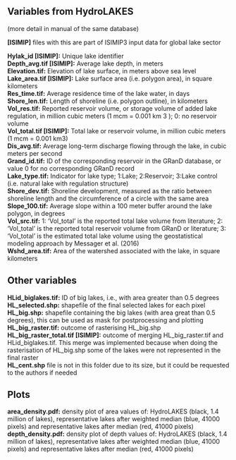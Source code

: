 
## Variables from HydroLAKES <br />
(more detail in manual of the same database)<br />

**[ISIMIP]** files with this are part of ISIMIP3 input data for global lake sector<br />

**Hylak_id [ISIMIP]:** Unique lake identifier<br />
**Depth_avg.tif [ISIMIP]:**  Average lake depth, in meters<br />
**Elevation.tif:** Elevation of lake surface, in meters above sea level<br />
**Lake_area.tif [ISIMIP]:** Lake surface area (i.e. polygon area), in square kilometers<br />
**Res_time.tif:** Average residence time of the lake water, in days<br />
**Shore_len.tif:** Length of shoreline (i.e. polygon outline), in kilometers<br />
**Vol_res.tif:** Reported reservoir volume, or storage volume of added lake regulation, in million cubic meters (1 mcm = 0.001 km 3 ); 0: no reservoir volume<br />
**Vol_total.tif [ISIMIP]:** Total lake or reservoir volume, in million cubic meters (1 mcm = 0.001 km3)<br />
**Dis_avg.tif:** Average long-term discharge flowing through the lake, in cubic meters per second<br />
**Grand_id.tif:** ID of the corresponding reservoir in the GRanD database, or value 0 for no corresponding GRanD record<br />
**Lake_type.tif:** Indicator for lake type; 1:Lake; 2:Reservoir; 3:Lake control (i.e. natural lake with regulation structure)<br />
**Shore_dev.tif:** Shoreline development, measured as the ratio between shoreline length and the circumference of a circle with the same area<br />
**Slope_100.tif:** Average slope within a 100 meter buffer around the lake polygon, in degrees<br />
**Vol_src.tif:** 1: ‘Vol_total’ is the reported total lake volume from literature; 2: ‘Vol_total’ is the reported total reservoir volume from GRanD or literature; 3: ‘Vol_total’ is the estimated total lake volume using the geostatistical modeling approach by Messager et al. (2016)<br />
**Wshd_area.tif:** Area of the watershed associated with the lake, in square kilometers<br />

## Other variables<br />
**HLid_biglakes.tif:** ID of big lakes, i.e., with area greater than 0.5 degrees <br />
**HL_selected.shp:** shapefile of the final selected lakes for each pixel<br />
**HL_big.shp:** shapefile containing the big lakes (with area great than 0.5 degrees), this can be used as mask for postprocessing and plotting<br />
**HL_big_raster.tif:** outcome of rasterising HL_big.shp <br />
**HL_big_raster_total.tif [ISIMIP]:** outcome of merging HL_big_raster.tif and HLid_biglakes.tif. This merge was implemented because when doing the rasterisation of HL_big.shp some of the lakes were not represented in the final raster <br />
**HL_cent.shp** file is not in this folder due to its size, but it could be requested to the authors if needed <br />

## Plots<br />
**area_density.pdf:** density plot of area values of: HydroLAKES (black, 1.4 million of lakes), representative lakes after weighted median (blue, 41000 pixels) and representative lakes after median (red, 41000 pixels)<br />
**depth_density.pdf:** density plot of depth values of: HydroLAKES (black, 1.4 million of lakes), representative lakes after weighted median (blue, 41000 pixels) and representative lakes after median (red, 41000 pixels)<br />
